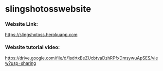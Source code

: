 # slingshotosswebsite

### Website Link: 
https://slingshotoss.herokuapp.com

### Website tutorial video: 
https://drive.google.com/file/d/1sdrtxEeZUcbtvaDzhRPfxDmsywuApSES/view?usp=sharing
